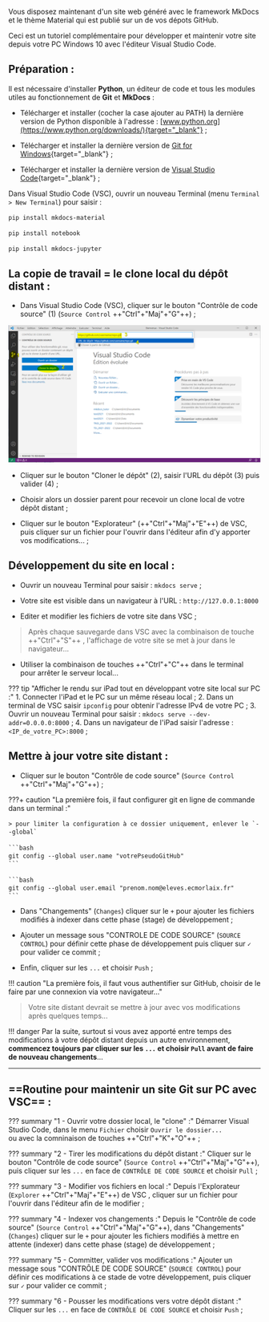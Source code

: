 
Vous disposez maintenant d'un site web généré avec le framework MkDocs et le thème Material qui est publié sur un de vos dépots GitHub.

Ceci est un tutoriel complémentaire pour développer et maintenir votre site depuis votre PC Windows 10 avec l'éditeur Visual Studio Code.



## Préparation :

Il est nécessaire d'installer **Python**, un éditeur de code et tous les modules utiles au fonctionnement de **Git** et **MkDocs** :

- Télécharger et installer (cocher la case ajouter au PATH) la dernière version de Python disponible à l'adresse : [www.python.org](https://www.python.org/downloads/){target="_blank"} ;

- Télécharger et installer la dernière version de [Git for Windows](https://gitforwindows.org/){target="_blank"} ;

- Télécharger et installer la dernière version de [Visual Studio Code](https://code.visualstudio.com/download){target="_blank"} ;

Dans Visual Studio Code (VSC), ouvrir un nouveau Terminal (menu `Terminal > New Terminal`) pour saisir :
```bash
pip install mkdocs-material
```
```bash
pip install notebook
```
```bash
pip install mkdocs-jupyter
```

## La copie de travail = le clone local du dépôt distant :

- Dans Visual Studio Code (VSC), cliquer sur le bouton "Contrôle de code source" (1) (`Source Control` ++"Ctrl"+"Maj"+"G"++) ;

![VisualStudioCode.png](images/VisualStudioCodeGit00.png)

- Cliquer sur le bouton "Cloner le dépôt" (2), saisir l'URL du dépôt (3) puis valider (4) ;

- Choisir alors un dossier parent pour recevoir un clone local de votre dépôt distant ;

- Cliquer sur le bouton "Explorateur" (++"Ctrl"+"Maj"+"E"++) de VSC, puis cliquer sur un fichier pour l'ouvrir dans l'éditeur afin d'y apporter vos modifications... ;

## Développement du site en local :

- Ouvrir un nouveau Terminal pour saisir : `mkdocs serve` ;

- Votre site est visible dans un navigateur à l'URL : `http://127.0.0.1:8000`

- Editer et modifier les fichiers de votre site dans VSC ;

> Après chaque sauvegarde dans VSC avec la combinaison de touche ++"Ctrl"+"S"++ , l'affichage de votre site se met à jour dans le navigateur...

- Utiliser la combinaison de touches  ++"Ctrl"+"C"++ dans le terminal pour arrêter le serveur local...

??? tip "Afficher le rendu sur iPad tout en développant votre site local sur PC :"
    1. Connecter l'iPad et le PC sur un même réseau local ;
    2. Dans un terminal de VSC saisir `ipconfig` pour obtenir l'adresse IPv4 de votre PC ;
    3. Ouvrir un nouveau Terminal pour saisir : `mkdocs serve --dev-addr=0.0.0.0:8000` ;
    4. Dans un navigateur de l'iPad saisir l'adresse : `<IP_de_votre_PC>:8000` ;


## Mettre à jour votre site distant :

- Cliquer sur le bouton "Contrôle de code source" (`Source Control` ++"Ctrl"+"Maj"+"G"++) ;

???+ caution "La première fois, il faut configurer git en ligne de commande dans un terminal :"
    
    > pour limiter la configuration à ce dossier uniquement, enlever le `--global`
    
    ```bash
    git config --global user.name "votrePseudoGitHub"
    ```
    
    ```bash
    git config --global user.email "prenom.nom@eleves.ecmorlaix.fr"
    ```

- Dans "Changements" (`Changes`) cliquer sur le `+` pour ajouter les fichiers modifiés à indexer dans cette phase (stage) de développement ;

- Ajouter un message sous "CONTROLE DE CODE SOURCE" (`SOURCE CONTROL`) pour définir cette phase de développement puis cliquer sur `✓` pour valider ce commit ;

- Enfin, cliquer sur les `...` et choisir `Push` ;

!!! caution "La première fois, il faut vous authentifier sur GitHub, choisir de le faire par une connexion via votre navigateur..."
    

> Votre site distant devrait se mettre à jour avec vos modifications après quelques temps...

!!! danger
    Par la suite, surtout si vous avez apporté entre temps des modifications à votre dépôt distant depuis un autre environnement, **commencez toujours par cliquer sur les `...` et choisir `Pull` avant de faire de nouveau changements**...

****

## ==Routine pour maintenir un site Git sur PC avec VSC== :

??? summary "1 - Ouvrir votre dossier local, le "clone" :"
    Démarrer Visual Studio Code, dans le menu `Fichier` choisir `Ouvrir le dossier...`  
    ou avec la comninaison de touches ++"Ctrl"+"K"+"O"++ ;

??? summary "2 - Tirer les modifications du dépôt distant :"
    Cliquer sur le bouton "Contrôle de code source" (`Source Control` ++"Ctrl"+"Maj"+"G"++), 
    puis cliquer sur les `...` en face de `CONTRÔLE DE CODE SOURCE` et choisir `Pull` ;

??? summary "3 - Modifier vos fichiers en local :"
    Depuis l'Explorateur (`Explorer` ++"Ctrl"+"Maj"+"E"++) de VSC ,
     cliquer sur un fichier pour l'ouvrir dans l'éditeur afin de le modifier ;

??? summary "4 - Indexer vos changements :"
    Depuis le "Contrôle de code source" (`Source Control` ++"Ctrl"+"Maj"+"G"++),
     dans "Changements" (`Changes`) cliquer sur le `+` pour ajouter les fichiers modifiés
      à mettre en attente (indexer) dans cette phase (stage) de développement ;

??? summary "5 - Committer, valider vos modifications :"
    Ajouter un message sous "CONTRÔLE DE CODE SOURCE" (`SOURCE CONTROL`)
     pour définir ces modifications à ce stade de votre développement,
      puis cliquer sur `✓` pour valider ce commit ;

??? summary "6 - Pousser les modifications vers votre dépôt distant :"
    Cliquer sur les `...` en face de `CONTRÔLE DE CODE SOURCE`
    et choisir `Push` ;

